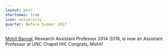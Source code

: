 ```yaml
---
layout: post
shortnews: true
icon: university
quarter: Before Summer 2017
---
```


<A HREF="http://www.cs.unc.edu/~mbansal/">Mohit Bansal</A>, Research Assistant Professor 2014-2016, is now an Assistant Professor at UNC Chapel Hill.  Congrats, Mohit!
